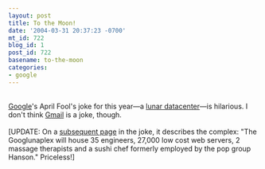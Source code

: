 ```yaml
---
layout: post
title: To the Moon!
date: '2004-03-31 20:37:23 -0700'
mt_id: 722
blog_id: 1
post_id: 722
basename: to-the-moon
categories:
- google
---
```

<br /><a href="http://www.google.com/">Google</a>'s April Fool's joke for this year&#x2014;a <a href="http://www.google.com/jobs/lunar_job.html">lunar datacenter</a>&#x2014;is hilarious. I don't think <a href="http://gmail.google.com/">Gmail</a> is a joke, though.<br /><br />[UPDATE: On a <a href="http://www.google.com/jobs/lunar_job3.html">subsequent page</a> in the joke, it describes the complex: "The Googlunaplex will house 35 engineers, 27,000 low cost web servers, 2 massage therapists and a sushi chef formerly employed by the pop group Hanson." Priceless!]<br /><br /><br />
